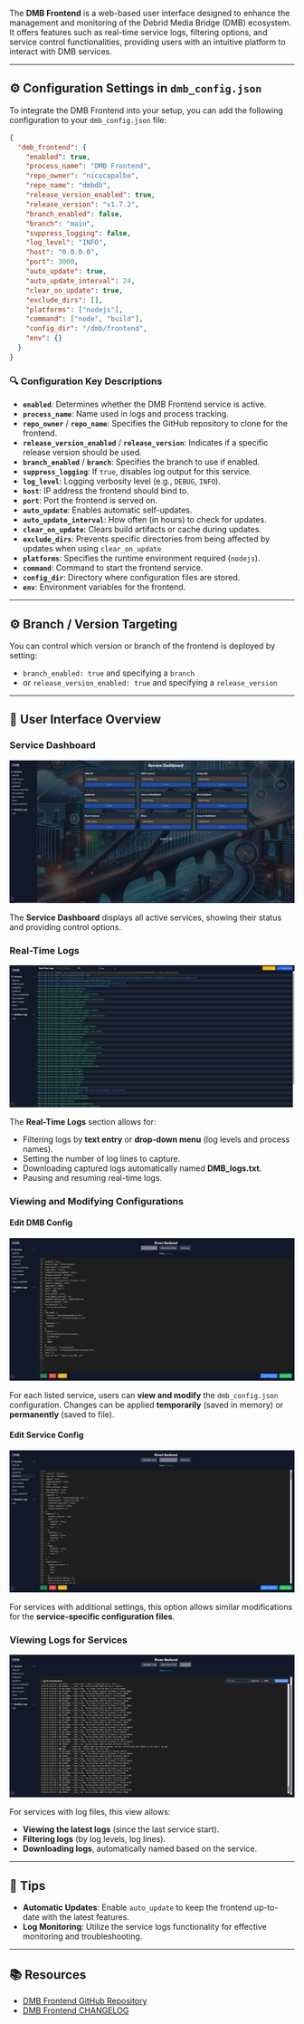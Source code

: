 The **DMB Frontend** is a web-based user interface designed to enhance the management and monitoring of the Debrid Media Bridge (DMB) ecosystem. It offers features such as real-time service logs, filtering options, and service control functionalities, providing users with an intuitive platform to interact with DMB services.

---

## ⚙️ Configuration Settings in `dmb_config.json`

To integrate the DMB Frontend into your setup, you can add the following configuration to your `dmb_config.json` file:

```json
{
  "dmb_frontend": {
    "enabled": true,
    "process_name": "DMB Frontend",
    "repo_owner": "nicocapalbo",
    "repo_name": "dmbdb",
    "release_version_enabled": true,
    "release_version": "v1.7.2",
    "branch_enabled": false,
    "branch": "main",
    "suppress_logging": false,
    "log_level": "INFO",
    "host": "0.0.0.0",
    "port": 3000,
    "auto_update": true,
    "auto_update_interval": 24,
    "clear_on_update": true,
    "exclude_dirs": [],
    "platforms": ["nodejs"],
    "command": ["node", "build"],
    "config_dir": "/dmb/frontend",
    "env": {}
  }
}
```

### 🔍 Configuration Key Descriptions

- **`enabled`**: Determines whether the DMB Frontend service is active.
- **`process_name`**: Name used in logs and process tracking.
- **`repo_owner`** / **`repo_name`**: Specifies the GitHub repository to clone for the frontend.
- **`release_version_enabled`** / **`release_version`**: Indicates if a specific release version should be used.
- **`branch_enabled`** / **`branch`**: Specifies the branch to use if enabled.
- **`suppress_logging`**: If `true`, disables log output for this service.
- **`log_level`**: Logging verbosity level (e.g., `DEBUG`, `INFO`).
- **`host`**: IP address the frontend should bind to.
- **`port`**: Port the frontend is served on.
- **`auto_update`**: Enables automatic self-updates.
- **`auto_update_interval`**: How often (in hours) to check for updates.
- **`clear_on_update`**: Clears build artifacts or cache during updates.
- **`exclude_dirs`**: Prevents specific directories from being affected by updates when using `clear_on_update`
- **`platforms`**: Specifies the runtime environment required (`nodejs`).
- **`command`**: Command to start the frontend service.
- **`config_dir`**: Directory where configuration files are stored.
- **`env`**: Environment variables for the frontend.

---

## ⚙️ Branch / Version Targeting
You can control which version or branch of the frontend is deployed by setting:

- `branch_enabled: true` and specifying a `branch`
- or `release_version_enabled: true` and specifying a `release_version`

---

## 📸 User Interface Overview

### Service Dashboard

![Service Dashboard](../assets/images/dmb_frontend/service_dashboard.PNG)

The **Service Dashboard** displays all active services, showing their status and providing control options.

### Real-Time Logs

![Real-Time Logs](../assets/images/dmb_frontend/real_time_logs.PNG)

The **Real-Time Logs** section allows for:

- Filtering logs by **text entry** or **drop-down menu** (log levels and process names).
- Setting the number of log lines to capture.
- Downloading captured logs automatically named **DMB_logs.txt**.
- Pausing and resuming real-time logs.

### Viewing and Modifying Configurations

#### Edit DMB Config

![Edit DMB Config](../assets/images/dmb_frontend/edit_dmb_config.PNG)

For each listed service, users can **view and modify** the `dmb_config.json` configuration. Changes can be applied **temporarily** (saved in memory) or **permanently** (saved to file).

#### Edit Service Config

![Edit Service Config](../assets/images/dmb_frontend/edit_service_config.PNG)

For services with additional settings, this option allows similar modifications for the **service-specific configuration files**.

### Viewing Logs for Services

![View Service Logs](../assets/images/dmb_frontend/view_service_logs.PNG)

For services with log files, this view allows:

- **Viewing the latest logs** (since the last service start).
- **Filtering logs** (by log levels, log lines).
- **Downloading logs**, automatically named based on the service.

---

## 🧠 Tips

- **Automatic Updates**: Enable `auto_update` to keep the frontend up-to-date with the latest features.
- **Log Monitoring**: Utilize the service logs functionality for effective monitoring and troubleshooting.

---

## 📚 Resources

- [DMB Frontend GitHub Repository](https://github.com/nicocapalbo/dmbdb)
- [DMB Frontend CHANGELOG](https://github.com/nicocapalbo/dmbdb/blob/main/CHANGELOG.md)
